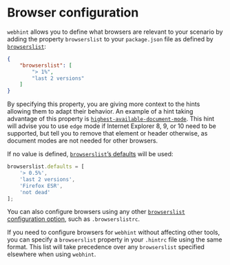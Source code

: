 # Browser configuration

`webhint` allows you to define what browsers are relevant to your
scenario by adding the property `browserslist` to your `package.json`
file as defined by [`browserslist`][browserslist]:

```json
{
    "browserslist": [
        "> 1%",
        "last 2 versions"
    ]
}
```

By specifying this property, you are giving more context to the hints
allowing them to adapt their behavior. An example of a hint taking
advantage of this property is [`highest-available-document-mode`][doc
modes]. This hint will advise you to use `edge` mode if Internet
Explorer 8, 9, or 10 need to be supported, but tell you to remove that
element or header otherwise, as document modes are not needed for other
browsers.

If no value is defined, [`browserslist`’s defaults][browserslist
defaults] will be used:

```js
browserslist.defaults = [
    '> 0.5%',
    'last 2 versions',
    'Firefox ESR',
    'not dead'
];
```

You can also configure browsers using any other
[`browserslist` configuration option][browserslist defaults], such as
`.browserslistrc`.

If you need to configure browsers for `webhint` without affecting
other tools, you can specify a `browserslist` property in your
`.hintrc` file using the same format. This list will take precedence
over any `browserslist` specified elsewhere when using `webhint`.

<!-- Link labels: -->

[browserslist]: https://github.com/ai/browserslist#readme
[browserslist defaults]: https://github.com/ai/browserslist#queries
[doc modes]: https://webhint.io/docs/user-guide/hints/hint-highest-available-document-mode/
